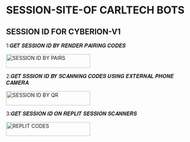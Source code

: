 # SESSION-SITE-OF CARLTECH BOTS


## SESSION ID FOR CYBERION-V1
 
  
  
  1:𝑮𝑬𝑻 𝑺𝑬𝑺𝑺𝑰𝑶𝑵 𝑰𝑫 𝑩𝒀 𝑹𝑬𝑵𝑫𝑬𝑹 𝑷𝑨𝑰𝑹𝑰𝑵𝑮 𝑪𝑶𝑫𝑬𝑺

 <a href="https://carl-scanner.onrender.com"><img title="SESSION ID BY PAIRS" src="https://img.shields.io/badge/SESSION ID BY PAIRS-h?color=black&style=for-the-badge&logo=render" width="230" height="38.45"/></a></p>


  
  
  
  
  2:𝑮𝑬𝑻 𝑺𝑺𝑺𝑰𝑶𝑵 𝑰𝑫 𝑩𝒀 𝑺𝑪𝑨𝑵𝑵𝑰𝑵𝑮 𝑪𝑶𝑫𝑬𝑺 𝑼𝑺𝑰𝑵𝑮 𝑬𝑿𝑻𝑬𝑹𝑵𝑨𝑳 𝑷𝑯𝑶𝑵𝑬 𝑪𝑨𝑴𝑬𝑹𝑨  
  
  <a href="https://eaec92be-31c3-4a6f-a024-cd7a59bc21b9-00-3027rlim6axq.spock.replit.dev/qr"><img title="SESSION ID BY QR" src="https://img.shields.io/badge/SESSION ID BY QR-h?color=blue&style=for-the-badge&logo=replit" width="230" height="38.45"/></a></p>




 
  3:𝑮𝑬𝑻 𝑺𝑬𝑺𝑺𝑰𝑶𝑵 𝑰𝑫 𝑶𝑵 𝑹𝑬𝑷𝑳𝑰𝑻 𝑺𝑬𝑺𝑺𝑰𝑶𝑵 𝑺𝑪𝑨𝑵𝑵𝑬𝑹𝑺

  <a href="https://eaec92be-31c3-4a6f-a024-cd7a59bc21b9-00-3027rlim6axq.spock.replit.dev/pair"><img title="REPLIT CODES" src="https://img.shields.io/badge/REPLIT CODES-h?color=blue&style=for-the-badge&logo=replit" width="230" height="38.45"/></a></p>




  
